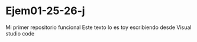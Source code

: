 # Ejem01-25-26-j
Mi primer repositorio funcional
Este texto lo es toy escribiendo desde Visual studio code